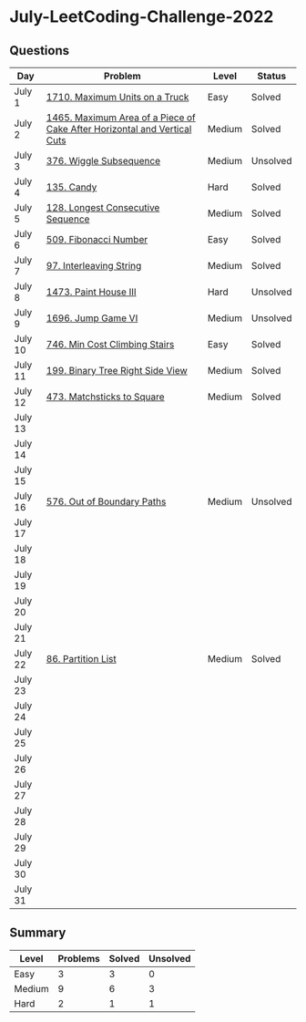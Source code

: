 # July-LeetCoding-Challenge-2022

## Questions
| Day | Problem | Level | Status |
| --- | --- | --- | --- |
| July 1 | [1710. Maximum Units on a Truck](https://leetcode.com/problems/maximum-units-on-a-truck/) | Easy | Solved |
| July 2 | [1465. Maximum Area of a Piece of Cake After Horizontal and Vertical Cuts](https://leetcode.com/problems/maximum-area-of-a-piece-of-cake-after-horizontal-and-vertical-cuts/) | Medium | Solved |
| July 3 | [376. Wiggle Subsequence](https://leetcode.com/problems/wiggle-subsequence/) | Medium | Unsolved |
| July 4 | [135. Candy](https://leetcode.com/problems/candy/) | Hard | Solved |
| July 5 | [128. Longest Consecutive Sequence](https://leetcode.com/problems/longest-consecutive-sequence/) | Medium | Solved |
| July 6 | [509. Fibonacci Number](https://leetcode.com/problems/fibonacci-number/) | Easy | Solved |
| July 7 | [97. Interleaving String](https://leetcode.com/problems/interleaving-string/) | Medium | Solved |
| July 8 | [1473. Paint House III](https://leetcode.com/problems/paint-house-iii/) | Hard | Unsolved |
| July 9 | [1696. Jump Game VI](https://leetcode.com/problems/jump-game-vi/) | Medium | Unsolved |
| July 10 | [746. Min Cost Climbing Stairs](https://leetcode.com/problems/min-cost-climbing-stairs/) | Easy | Solved |
| July 11 | [199. Binary Tree Right Side View](https://leetcode.com/problems/binary-tree-right-side-view/) | Medium | Solved |
| July 12 | [473. Matchsticks to Square](https://leetcode.com/problems/matchsticks-to-square/) | Medium | Solved |
| July 13 | []() |  |  |
| July 14 | []() |  |  |
| July 15 | []() |  |  |
| July 16 | [576. Out of Boundary Paths](https://leetcode.com/problems/out-of-boundary-paths/) | Medium | Unsolved |
| July 17 | []() |  |  |
| July 18 | []() |  |  |
| July 19 | []() |  |  |
| July 20 | []() |  |  |
| July 21 | []() |  |  |
| July 22 | [86. Partition List](https://leetcode.com/problems/partition-list/) | Medium | Solved |
| July 23 | []() |  |  |
| July 24 | []() |  |  |
| July 25 | []() |  |  |
| July 26 | []() |  |  |
| July 27 | []() |  |  |
| July 28 | []() |  |  |
| July 29 | []() |  |  |
| July 30 | []() |  |  |
| July 31 | []() |  |  |

## Summary
| Level  | Problems | Solved | Unsolved |
| ---    | --- | --- | --- |
| Easy   | 3 | 3 | 0 |
| Medium | 9 | 6 | 3 |
| Hard   | 2 | 1 | 1 |
